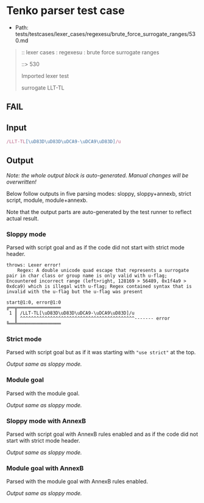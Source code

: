 # Tenko parser test case

- Path: tests/testcases/lexer_cases/regexesu/brute_force_surrogate_ranges/530.md

> :: lexer cases : regexesu : brute force surrogate ranges
>
> ::> 530
>
> Imported lexer test
>
> surrogate LLT-TL

## FAIL

## Input

`````js
/LLT-TL[\uD83D\uD83D\uDCA9-\uDCA9\uD83D]/u
`````

## Output

_Note: the whole output block is auto-generated. Manual changes will be overwritten!_

Below follow outputs in five parsing modes: sloppy, sloppy+annexb, strict script, module, module+annexb.

Note that the output parts are auto-generated by the test runner to reflect actual result.

### Sloppy mode

Parsed with script goal and as if the code did not start with strict mode header.

`````
throws: Lexer error!
    Regex: A double unicode quad escape that represents a surrogate pair in char class or group name is only valid with u-flag; Encountered incorrect range (left>right, 128169 > 56489, 0x1f4a9 > 0xdca9) which is illegal with u-flag; Regex contained syntax that is invalid with the u-flag but the u-flag was present

start@1:0, error@1:0
╔══╦════════════════
 1 ║ /LLT-TL[\uD83D\uD83D\uDCA9-\uDCA9\uD83D]/u
   ║ ^^^^^^^^^^^^^^^^^^^^^^^^^^^^^^^^^^^^^^^^^^------- error
╚══╩════════════════

`````

### Strict mode

Parsed with script goal but as if it was starting with `"use strict"` at the top.

_Output same as sloppy mode._

### Module goal

Parsed with the module goal.

_Output same as sloppy mode._

### Sloppy mode with AnnexB

Parsed with script goal with AnnexB rules enabled and as if the code did not start with strict mode header.

_Output same as sloppy mode._

### Module goal with AnnexB

Parsed with the module goal with AnnexB rules enabled.

_Output same as sloppy mode._
